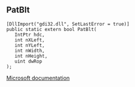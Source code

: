 ## PatBlt

```
[DllImport("gdi32.dll", SetLastError = true)]
public static extern bool PatBlt(
   IntPtr hdc,
   int nXLeft,
   int nYLeft,
   int nWidth,
   int nHeight,
   uint dwRop
);
```

[Microsoft documentation](https://docs.microsoft.com/en-us/windows/win32/api/wingdi/nf-wingdi-patblt)
